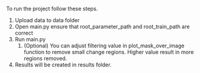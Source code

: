To run the project follow these steps.
1) Upload data to data folder
2) Open main.py ensure that root_parameter_path and root_train_path are correct
3) Run main.py
   1) (Optional) You can adjust filtering value in plot_mask_over_image function to remove small change regions. Higher value result in more regions removed.
4) Results will be created in results folder.